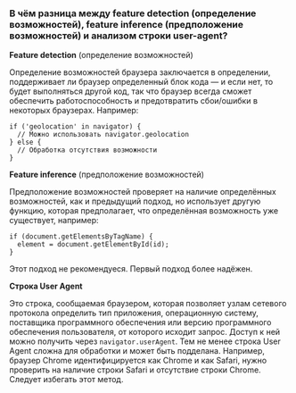 ### В чём разница между feature detection (определение возможностей), feature inference (предположение возможностей) и анализом строки user-agent?

**Feature detection** (определение возможностей)

Определение возможностей браузера заключается в определении, поддерживает ли браузер определенный блок кода — и если нет, то будет выполняться другой код, так что браузер всегда сможет обеспечить работоспособность и предотвратить сбои/ошибки в некоторых браузерах. Например:

~~~~
if ('geolocation' in navigator) {
  // Можно использовать navigator.geolocation
} else {
  // Обработка отсутствия возможности
}
~~~~

**Feature inference** (предположение возможностей)

Предположение возможностей проверяет на наличие определённых возможностей, как и предыдущий подход, но использует другую функцию, которая предполагает, что определённая возможность уже существует, например:

~~~~
if (document.getElementsByTagName) {
  element = document.getElementById(id);
}
~~~~
Этот подход не рекомендуеся. Первый подход более надёжен.

**Строка User Agent**

Это строка, сообщаемая браузером, которая позволяет узлам сетевого протокола определить тип приложения, операционную систему, поставщика программного обеспечения или версию программного обеспечения пользователя, от которого исходит запрос. Доступ к ней можно получить через `navigator.userAgent`. Тем не менее строка User Agent сложна для обработки и может быть подделана. Например, браузер Chrome идентифицируется как Chrome и как Safari, нужно проверить на наличие строки Safari и отсутствие строки Chrome. Следует избегать этот метод.
